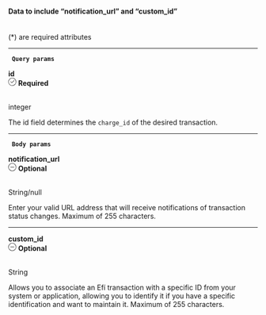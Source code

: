 <div>
    <div className="espaco-1">
  

   #### Data to include “notification_url” and “custom_id” 
  <br/>                                        
<div className="subtitulo">
    (*) are required attributes
    </div>
    </div>

  ****
   <div>  
        <p><code><strong> Query params </code></strong></p>
          <div className="left">
         <b>id</b>   
          </div>
           <div className="right">
            <div className="obrigatorio">
              <svg id="check-circle" xmlns="http://www.w3.org/2000/svg" width="16" height="16" viewBox="0 0 16 16">
  <path id="Caminho_19146" data-name="Caminho 19146" d="M127.946,200a8,8,0,1,0,8,8A7.936,7.936,0,0,0,127.946,200Zm0,15.2a7.2,7.2,0,0,1-5.09-12.29,7.131,7.131,0,0,1,5.09-2.11,7.2,7.2,0,0,1,0,14.4Z" transform="translate(-119.946 -200)" fill="#2f2f2f"/>
  <path id="Caminho_19147" data-name="Caminho 19147" d="M127.964,211.4l-2.4-2.4a.4.4,0,0,1,.564-.565l2.115,2.115,4.234-4.234a.4.4,0,1,1,.569.57l-4.518,4.514a.393.393,0,0,1-.564,0Z" transform="translate(-121.046 -201.241)" fill="#2f2f2f"/>
</svg> 
               <b>Required</b>      
            </div>
          </div>
  </div>                                      

<br/>                                        
<div className="subtitulo"> 

integer
</div>

The id field determines the <code>charge_id</code> of the desired transaction.

****  

   <div>  
   <p><code><strong> Body params </code></strong></p>
              <div className="left">
               <b>notification_url</b>   
              </div>
               <div className="right">
                <div className="opcional">
                    <svg id="minus-circle" xmlns="http://www.w3.org/2000/svg" width="16" height="16" viewBox="0 0 16 16">
          <path id="Caminho_19359" data-name="Caminho 19359" d="M728,200a8,8,0,1,0,8,8A8.009,8.009,0,0,0,728,200Zm0,15.2a7.2,7.2,0,1,1,7.2-7.2A7.208,7.208,0,0,1,728,215.2Z" transform="translate(-720 -200)" fill="#2f2f2f"/>
          <path id="Caminho_19360" data-name="Caminho 19360" d="M732.541,209.5H725.5a.4.4,0,1,0,0,.8h7.043a.4.4,0,0,0,0-.8Z" transform="translate(-721.02 -201.9)" fill="#2f2f2f"/>
</svg> 
                      <b>Optional</b>   
                    </div>
                  </div>
          </div>                                 
    
  <br/>                                        
<div className="subtitulo"> 
    
  String/null
  </div>
Enter your valid URL address that will receive notifications of transaction status changes. Maximum of 255 characters.
    
  ****
    
   <div>  
              <div className="left">
               <b>custom_id</b>   
              </div>
               <div className="right">
                <div className="opcional">
                    <svg id="minus-circle" xmlns="http://www.w3.org/2000/svg" width="16" height="16" viewBox="0 0 16 16">
          <path id="Caminho_19359" data-name="Caminho 19359" d="M728,200a8,8,0,1,0,8,8A8.009,8.009,0,0,0,728,200Zm0,15.2a7.2,7.2,0,1,1,7.2-7.2A7.208,7.208,0,0,1,728,215.2Z" transform="translate(-720 -200)" fill="#2f2f2f"/>
          <path id="Caminho_19360" data-name="Caminho 19360" d="M732.541,209.5H725.5a.4.4,0,1,0,0,.8h7.043a.4.4,0,0,0,0-.8Z" transform="translate(-721.02 -201.9)" fill="#2f2f2f"/>
</svg> 
                      <b>Optional</b>   
                    </div>
                  </div>
          </div>                                       
    
    
  <br/>                                        
<div className="subtitulo"> 

   String
    </div>
Allows you to associate an Efí transaction with a specific ID from your system or application, allowing you to identify it if you have a specific identification and want to maintain it.
Maximum of 255 characters.



  </div>
     
    
    